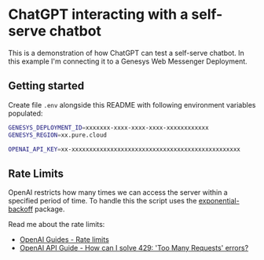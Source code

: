 # ChatGPT interacting with a self-serve chatbot

This is a demonstration of how ChatGPT can test a self-serve chatbot. In this example I'm connecting it to a
Genesys Web Messenger Deployment.

## Getting started

Create file `.env` alongside this README with following environment variables populated:

```bash
GENESYS_DEPLOYMENT_ID=xxxxxxx-xxxx-xxxx-xxxx-xxxxxxxxxxxx
GENESYS_REGION=xx.pure.cloud

OPENAI_API_KEY=xx-xxxxxxxxxxxxxxxxxxxxxxxxxxxxxxxxxxxxxxxxxxxxxxxx
```

## Rate Limits

OpenAI restricts how many times we can access the server within a specified period of time. To handle this the script
uses the [exponential-backoff](https://www.npmjs.com/package/exponential-backoff) package.

Read me about the rate limits:
* [OpenAI Guides - Rate limits](https://platform.openai.com/docs/guides/rate-limits)
* [OpenAI API Guide - How can I solve 429: 'Too Many Requests' errors?](https://help.openai.com/en/articles/5955604-how-can-i-solve-429-too-many-requests-errors)
